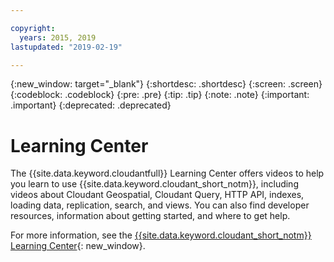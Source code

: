 ```yaml
---

copyright:
  years: 2015, 2019
lastupdated: "2019-02-19"

---
```


{:new_window: target="_blank"}
{:shortdesc: .shortdesc}
{:screen: .screen}
{:codeblock: .codeblock}
{:pre: .pre}
{:tip: .tip}
{:note: .note}
{:important: .important}
{:deprecated: .deprecated}

<!-- Acrolinx: 2018-10-05 -->

# Learning Center

The {{site.data.keyword.cloudantfull}} Learning Center offers videos to help you learn to use {{site.data.keyword.cloudant_short_notm}}, including videos about Cloudant Geospatial, Cloudant Query, HTTP API, indexes, loading data, replication, search, and views. You can also find developer resources, information about getting started, and where to get help. 

For more information, see the [{{site.data.keyword.cloudant_short_notm}} Learning Center](http://ibm.biz/cloudant-learning){: new_window}.